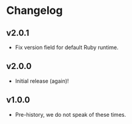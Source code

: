 # Changelog

## v2.0.1

* Fix version field for default Ruby runtime.

## v2.0.0

* Initial release (again)!

## v1.0.0

* Pre-history, we do not speak of these times.
